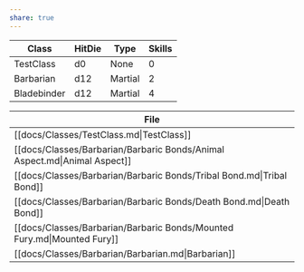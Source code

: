 ```yaml
---
share: true
---
```

| Class       | HitDie | Type    | Skills |
| ----------- | ------ | ------- | ------ |
| TestClass   | d0     | None    | 0      |
| Barbarian   | d12    | Martial | 2      |
| Bladebinder | d12    | Martial | 4      |






| File                                                                      |
| ------------------------------------------------------------------------- |
| [[docs/Classes/TestClass.md\|TestClass]]                                  |
| [[docs/Classes/Barbarian/Barbaric Bonds/Animal Aspect.md\|Animal Aspect]] |
| [[docs/Classes/Barbarian/Barbaric Bonds/Tribal Bond.md\|Tribal Bond]]     |
| [[docs/Classes/Barbarian/Barbaric Bonds/Death Bond.md\|Death Bond]]       |
| [[docs/Classes/Barbarian/Barbaric Bonds/Mounted Fury.md\|Mounted Fury]]   |
| [[docs/Classes/Barbarian/Barbarian.md\|Barbarian]]                        |


